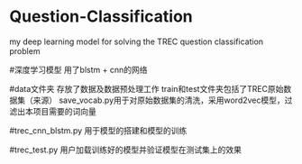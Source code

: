 # Question-Classification
my deep learning model  for solving the TREC question classification problem


#深度学习模型
用了blstm  +  cnn的网络


#data文件夹
存放了数据及数据预处理工作
train和test文件夹包括了TREC原始数据集（来源）
save_vocab.py用于对原始数据集的清洗，采用word2vec模型，过滤出本项目需要的词向量


#trec_cnn_blstm.py
用于模型的搭建和模型的训练

#trec_test.py
用户加载训练好的模型并验证模型在测试集上的效果
